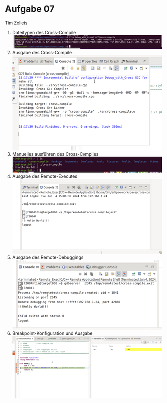 # Aufgabe 07
Tim Zolleis


1. Dateitypen des Cross-Compile![file_type.png](file_type.png)
2. Ausgabe des Cross-Compile![cc_terminal.png](cc_terminal.png)
3. Manuelles ausführen des Cross-Compiles![cc_manual.png](cc_manual.png)
4. Ausgabe des Remote-Executes![cc_remote.png](cc_remote.png)
5. Ausgabe des Remote-Debuggings![gdb_remote.png](gdb_remote.png)
6. Breakpoint-Konfiguration und Ausgabe![breakpoint_view.png](breakpoint_view.png)